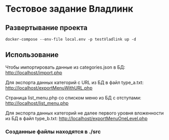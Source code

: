 # Тестовое задание Владлинк

## Развертывание проекта
`docker-compose --env-file local.env -p testVladlink up -d`


## Использование

Чтобы импортировать данные из categories.json в БД: 
<http://localhost/import.php>

Для экспорта данных категорий с URL из БД в файл type_a.txt:  
<http://localhost/exportMenuWithURL.php>

Страница list_menu.php со списком меню из БД с отступами:  
<http://localhost/list_menu.php>

Для экспорта данных категорий не далее первого уровня вложенности из БД в файл type_b.txt:  <http://localhost/exportMenuOneLevel.php>

### Созданные файлы находятся в ./src


